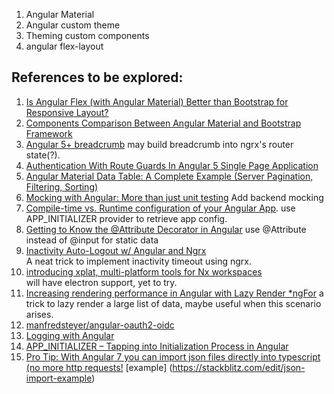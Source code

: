 1. Angular Material
2. Angular custom theme
3. Theming custom components
4. angular flex-layout

## **References to be explored**:
1. [Is Angular Flex (with Angular Material) Better than Bootstrap for Responsive Layout?](https://theinfogrid.com/tech/developers/angular/angular-flex-better-than-bootstrap/)
2. [Components Comparison Between Angular Material and Bootstrap Framework](https://theinfogrid.com/tech/developers/angular-material-and-bootstrap-framework-components-comparison/)
3. [Angular 5+ breadcrumb](https://medium.com/@bo.vandersteene/angular-5-breadcrumb-c225fd9df5cf)
may build breadcrumb into ngrx's router state(?).
4. [Authentication With Route Guards In Angular 5 Single Page Application](http://www.c-sharpcorner.com/article/authentication-with-route-guards-in-angular-5-single-page-application/)
5. [Angular Material Data Table: A Complete Example (Server Pagination, Filtering, Sorting)](https://blog.angular-university.io/angular-material-data-table/?utm=ng2)
6. [Mocking with Angular: More than just unit testing](https://medium.com/@amcdnl/mocking-with-angular-more-than-just-unit-testing-cbb7908c9fcc) Add backend mocking
7. [Compile-time vs. Runtime configuration of your Angular App](https://juristr.com/blog/2018/01/ng-app-runtime-config/?utm_source=mybridge&utm_medium=blog&utm_campaign=read_more). use APP_INITIALIZER provider to retrieve app config.
8. [Getting to Know the @Attribute Decorator in Angular](https://netbasal.com/getting-to-know-the-attribute-decorator-in-angular-4f7c9fb61243) use @Attribute instead of @input for static data
9. [Inactivity Auto-Logout w/ Angular and Ngrx](https://itnext.io/inactivity-auto-logout-w-angular-and-ngrx-3bcb2fd7983f)  
A neat trick to implement inactivity timeout using ngrx.
10. [introducing  xplat, multi-platform tools for Nx workspaces](https://nstudio.io/blog/introducing-xplat/)  
will have electron support, yet to try.
11. [Increasing rendering performance in Angular with Lazy Render *ngFor](https://medium.com/@vyakymenko/increasing-rendering-performance-in-angular-with-lazy-render-ngfor-ae8c5d16e194) a trick to lazy render a large list of data, maybe useful when this scenario arises. 
12. [manfredsteyer/angular-oauth2-oidc](https://github.com/manfredsteyer/angular-oauth2-oidc?utm_source=mybridge&utm_medium=blog&utm_campaign=read_more)
13. [Logging with Angular](https://christianlydemann.com/logging-with-angular/)
14. [APP_INITIALIZER – Tapping into Initialization Process in Angular](https://theinfogrid.com/tech/developers/angular/app_initializer-in-angular/)
15. [Pro Tip: With Angular 7 you can import json files directly into typescript (no more http requests!](https://old.reddit.com/r/Angular2/comments/9phvw1/pro_tip_with_angular_7_you_can_import_json_files/) [example] (https://stackblitz.com/edit/json-import-example)